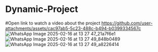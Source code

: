 # Dynamic-Project
#Open link to watch a video about the project
https://github.com/user-attachments/assets/cac97ab5-5c23-488c-b494-b0399334567c
![WhatsApp Image 2025-02-16 at 13 27 47_21a7f6e1](https://github.com/user-attachments/assets/6b1e4dfb-ce4e-49d6-8f2d-7123423a850c)
![WhatsApp Image 2025-02-16 at 13 27 49_848b0489](https://github.com/user-attachments/assets/a45b3e48-035e-4dc5-998e-773e2d81e776)
![WhatsApp Image 2025-02-16 at 13 27 49_a8226414](https://github.com/user-attachments/assets/cc78a341-3868-4785-95e1-666d30504b38)
